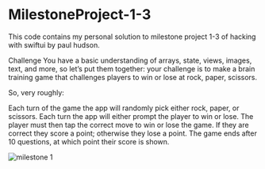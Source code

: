 # MilestoneProject-1-3
This code contains my personal solution to milestone project 1-3 of hacking with swiftui by paul hudson.

Challenge
You have a basic understanding of arrays, state, views, images, text, and more, so let’s put them together: your challenge is to make a brain training game that challenges players to win or lose at rock, paper, scissors.

So, very roughly:

Each turn of the game the app will randomly pick either rock, paper, or scissors.
Each turn the app will either prompt the player to win or lose.
The player must then tap the correct move to win or lose the game.
If they are correct they score a point; otherwise they lose a point.
The game ends after 10 questions, at which point their score is shown.

![milestone 1](https://user-images.githubusercontent.com/52813885/114024286-9574b400-9893-11eb-9b7b-a3c39a856604.gif)
